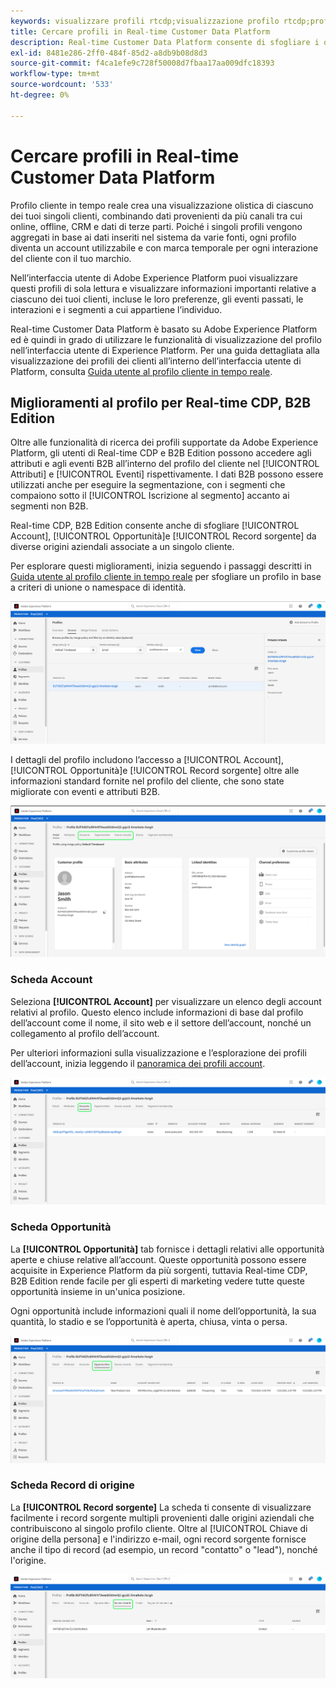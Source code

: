 ```yaml
---
keywords: visualizzare profili rtcdp;visualizzazione profilo rtcdp;profili rtcdp
title: Cercare profili in Real-time Customer Data Platform
description: Real-time Customer Data Platform consente di sfogliare i dati Profilo cliente in tempo reale utilizzando l’interfaccia utente di Adobe Experience Platform.
exl-id: 8481e286-2ff0-484f-85d2-a8db9b08d8d3
source-git-commit: f4ca1efe9c728f50008d7fbaa17aa009dfc18393
workflow-type: tm+mt
source-wordcount: '533'
ht-degree: 0%

---
```



# Cercare profili in Real-time Customer Data Platform

Profilo cliente in tempo reale crea una visualizzazione olistica di ciascuno dei tuoi singoli clienti, combinando dati provenienti da più canali tra cui online, offline, CRM e dati di terze parti. Poiché i singoli profili vengono aggregati in base ai dati inseriti nel sistema da varie fonti, ogni profilo diventa un account utilizzabile e con marca temporale per ogni interazione del cliente con il tuo marchio.

Nell’interfaccia utente di Adobe Experience Platform puoi visualizzare questi profili di sola lettura e visualizzare informazioni importanti relative a ciascuno dei tuoi clienti, incluse le loro preferenze, gli eventi passati, le interazioni e i segmenti a cui appartiene l’individuo.

Real-time Customer Data Platform è basato su Adobe Experience Platform ed è quindi in grado di utilizzare le funzionalità di visualizzazione del profilo nell’interfaccia utente di Experience Platform. Per una guida dettagliata alla visualizzazione dei profili dei clienti all’interno dell’interfaccia utente di Platform, consulta [Guida utente al profilo cliente in tempo reale](../../profile/ui/user-guide.md).

## Miglioramenti al profilo per Real-time CDP, B2B Edition

Oltre alle funzionalità di ricerca dei profili supportate da Adobe Experience Platform, gli utenti di Real-time CDP e B2B Edition possono accedere agli attributi e agli eventi B2B all’interno del profilo del cliente nel [!UICONTROL Attributi] e [!UICONTROL Eventi] rispettivamente. I dati B2B possono essere utilizzati anche per eseguire la segmentazione, con i segmenti che compaiono sotto il [!UICONTROL Iscrizione al segmento] accanto ai segmenti non B2B.

Real-time CDP, B2B Edition consente anche di sfogliare [!UICONTROL Account], [!UICONTROL Opportunità]e [!UICONTROL Record sorgente] da diverse origini aziendali associate a un singolo cliente.

Per esplorare questi miglioramenti, inizia seguendo i passaggi descritti in [Guida utente al profilo cliente in tempo reale](../../profile/ui/user-guide.md) per sfogliare un profilo in base a criteri di unione o namespace di identità.

![](images/b2b-browse-profile.png)

I dettagli del profilo includono l’accesso a [!UICONTROL Account], [!UICONTROL Opportunità]e [!UICONTROL Record sorgente] oltre alle informazioni standard fornite nel profilo del cliente, che sono state migliorate con eventi e attributi B2B.

![](images/b2b-profile-detail.png)

### Scheda Account

Seleziona **[!UICONTROL Account]** per visualizzare un elenco degli account relativi al profilo. Questo elenco include informazioni di base dal profilo dell’account come il nome, il sito web e il settore dell’account, nonché un collegamento al profilo dell’account.

Per ulteriori informazioni sulla visualizzazione e l’esplorazione dei profili dell’account, inizia leggendo il [panoramica dei profili account](../accounts/account-profile-overview.md).

![](images/b2b-profile-accounts.png)

### Scheda Opportunità

La **[!UICONTROL Opportunità]** tab fornisce i dettagli relativi alle opportunità aperte e chiuse relative all’account. Queste opportunità possono essere acquisite in Experience Platform da più sorgenti, tuttavia Real-time CDP, B2B Edition rende facile per gli esperti di marketing vedere tutte queste opportunità insieme in un&#39;unica posizione.

Ogni opportunità include informazioni quali il nome dell’opportunità, la sua quantità, lo stadio e se l’opportunità è aperta, chiusa, vinta o persa.

![](images/b2b-profile-opportunities.png)

### Scheda Record di origine

La **[!UICONTROL Record sorgente]** La scheda ti consente di visualizzare facilmente i record sorgente multipli provenienti dalle origini aziendali che contribuiscono al singolo profilo cliente. Oltre al [!UICONTROL Chiave di origine della persona] e l&#39;indirizzo e-mail, ogni record sorgente fornisce anche il tipo di record (ad esempio, un record &quot;contatto&quot; o &quot;lead&quot;), nonché l&#39;origine.

![](images/b2b-profile-source-records.png)
